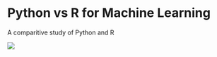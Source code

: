 # Python vs R for Machine Learning
A comparitive study of Python and R 

<img src="https://flic.kr/p/2h5cbQr" />
